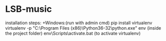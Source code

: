 # LSB-music
installation steps:
+Windows:(run with admin cmd)
    pip install virtualenv
    virtualenv -p "C:\Program Files (x86)\Python36-32\python.exe" env (inside the project folder)
    env\Scripts\activate.bat (to activate virtualenv)
